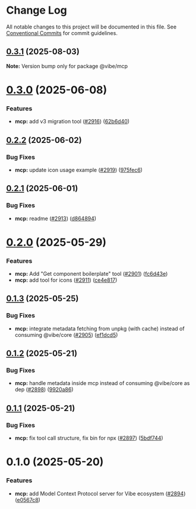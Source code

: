 # Change Log

All notable changes to this project will be documented in this file.
See [Conventional Commits](https://conventionalcommits.org) for commit guidelines.

## [0.3.1](https://github.com/mondaycom/vibe/compare/@vibe/mcp@0.3.0...@vibe/mcp@0.3.1) (2025-08-03)

**Note:** Version bump only for package @vibe/mcp





# [0.3.0](https://github.com/mondaycom/vibe/compare/@vibe/mcp@0.2.2...@vibe/mcp@0.3.0) (2025-06-08)


### Features

* **mcp:** add v3 migration tool ([#2916](https://github.com/mondaycom/vibe/issues/2916)) ([62b6d40](https://github.com/mondaycom/vibe/commit/62b6d403e5165b689245fd3300d1792110daf96f))





## [0.2.2](https://github.com/mondaycom/vibe/compare/@vibe/mcp@0.2.1...@vibe/mcp@0.2.2) (2025-06-02)


### Bug Fixes

* **mcp:** update icon usage example ([#2919](https://github.com/mondaycom/vibe/issues/2919)) ([975fec6](https://github.com/mondaycom/vibe/commit/975fec6485d8ff3f2076e9beaca79876985b8407))





## [0.2.1](https://github.com/mondaycom/vibe/compare/@vibe/mcp@0.2.0...@vibe/mcp@0.2.1) (2025-06-01)


### Bug Fixes

* **mcp:** readme ([#2913](https://github.com/mondaycom/vibe/issues/2913)) ([d864894](https://github.com/mondaycom/vibe/commit/d864894fb99471969d836db796a6a396653a5d2e))





# [0.2.0](https://github.com/mondaycom/vibe/compare/@vibe/mcp@0.1.3...@vibe/mcp@0.2.0) (2025-05-29)


### Features

* **mcp:** Add "Get component boilerplate" tool ([#2901](https://github.com/mondaycom/vibe/issues/2901)) ([fc6d43e](https://github.com/mondaycom/vibe/commit/fc6d43eb33acbbb89f2eeed4f0e7bd20889e5f63))
* **mcp:** add tool for icons  ([#2911](https://github.com/mondaycom/vibe/issues/2911)) ([ce4e817](https://github.com/mondaycom/vibe/commit/ce4e817bd06be874572c35efd5e2d9108808aea5))





## [0.1.3](https://github.com/mondaycom/vibe/compare/@vibe/mcp@0.1.2...@vibe/mcp@0.1.3) (2025-05-25)


### Bug Fixes

* **mcp:** integrate metadata fetching from unpkg (with cache) instead of consuming @vibe/core ([#2905](https://github.com/mondaycom/vibe/issues/2905)) ([ef1dcd5](https://github.com/mondaycom/vibe/commit/ef1dcd59a8d0f3fff327658a8323ee92a2099312))





## [0.1.2](https://github.com/mondaycom/vibe/compare/@vibe/mcp@0.1.1...@vibe/mcp@0.1.2) (2025-05-21)


### Bug Fixes

* **mcp:** handle metadata inside mcp instead of consuming @vibe/core as dep ([#2898](https://github.com/mondaycom/vibe/issues/2898)) ([9920a86](https://github.com/mondaycom/vibe/commit/9920a869204a077ef9924ed6c011f9b48417d8ce))





## [0.1.1](https://github.com/mondaycom/vibe/compare/@vibe/mcp@0.1.0...@vibe/mcp@0.1.1) (2025-05-21)


### Bug Fixes

* **mcp:** fix tool call structure, fix bin for npx ([#2897](https://github.com/mondaycom/vibe/issues/2897)) ([5bdf744](https://github.com/mondaycom/vibe/commit/5bdf74450cd657b789d32fab4b1abdd2a1c5677e))





# 0.1.0 (2025-05-20)


### Features

* **mcp:** add Model Context Protocol server for Vibe ecosystem ([#2894](https://github.com/mondaycom/vibe/issues/2894)) ([e0567c8](https://github.com/mondaycom/vibe/commit/e0567c8a4eb5fddd6bf5f4b785d4290e42a33730))

